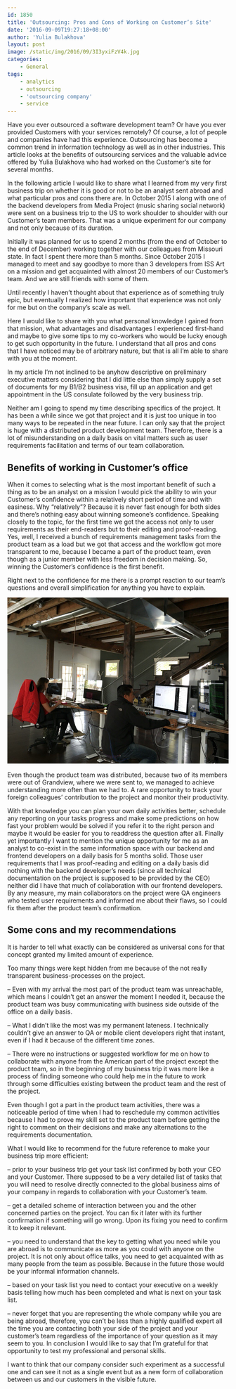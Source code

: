 ```yaml
---
id: 1850
title: 'Outsourcing: Pros and Cons of Working on Customer’s Site'
date: '2016-09-09T19:27:18+08:00'
author: 'Yulia Bulakhova'
layout: post
image: /static/img/2016/09/3I3yxiFzV4k.jpg
categories:
    - General
tags:
    - analytics
    - outsourcing
    - 'outsourcing company'
    - service
---
```


Have you ever outsourced a software development team? Or have you ever provided Customers with your services remotely? Of course, a lot of people and companies have had this experience. Outsourcing has become a common trend in information technology as well as in other industries. This article looks at the benefits of outsourcing services and the valuable advice offered by Yulia Bulakhova who had worked on the Customer’s site for several months.

In the following article I would like to share what I learned from my very first business trip on whether it is good or not to be an analyst sent abroad and what particular pros and cons there are. In October 2015 I along with one of the backend developers from Media Project (music sharing social network) were sent on a business trip to the US to work shoulder to shoulder with our Customer’s team members. That was a unique experiment for our company and not only because of its duration.

Initially it was planned for us to spend 2 months (from the end of October to the end of December) working together with our colleagues from Missouri state. In fact I spent there more than 5 months. Since October 2015 I managed to meet and say goodbye to more than 3 developers from ISS Art on a mission and get acquainted with almost 20 members of our Customer’s team. And we are still friends with some of them.

Until recently I haven’t thought about that experience as of something truly epic, but eventually I realized how important that experience was not only for me but on the company’s scale as well.

Here I would like to share with you what personal knowledge I gained from that mission, what advantages and disadvantages I experienced first-hand and maybe to give some tips to my co-workers who would be lucky enough to get such opportunity in the future. I understand that all pros and cons that I have noticed may be of arbitrary nature, but that is all I’m able to share with you at the moment.

In my article I’m not inclined to be anyhow descriptive on preliminary executive matters considering that I did little else than simply supply a set of documents for my B1/B2 business visa, fill up an application and get appointment in the US consulate followed by the very business trip.

Neither am I going to spend my time describing specifics of the project. It has been a while since we got that project and it is just too unique in too many ways to be repeated in the near future. I can only say that the project is huge with a distributed product development team. Therefore, there is a lot of misunderstanding on a daily basis on vital matters such as user requirements facilitation and terms of our team collaboration.

## Benefits of working in Customer’s office

When it comes to selecting what is the most important benefit of such a thing as to be an analyst on a mission I would pick the ability to win your Customer’s confidence within a relatively short period of time and with easiness. Why “relatively”? Because it is never fast enough for both sides and there’s nothing easy about winning someone’s confidence. Speaking closely to the topic, for the first time we got the access not only to user requirements as their end-readers but to their editing and proof-reading. Yes, well, I received a bunch of requirements management tasks from the product team as a load but we got that access and the workflow got more transparent to me, because I became a part of the product team, even though as a junior member with less freedom in decision making. So, winning the Customer’s confidence is the first benefit.

Right next to the confidence for me there is a prompt reaction to our team’s questions and overall simplification for anything you have to explain.

![Working in Customer's Office](/static/img/2016/09/T4CkpnmvcBg.jpg)

Even though the product team was distributed, because two of its members were out of Grandview, where we were sent to, we managed to achieve understanding more often than we had to.
A rare opportunity to track your foreign colleagues’ contribution to the project and monitor their productivity.

With that knowledge you can plan your own daily activities better, schedule any reporting on your tasks progress and make some predictions on how fast your problem would be solved if you refer it to the right person and maybe it would be easier for you to readdress the question after all.
Finally yet importantly I want to mention the unique opportunity for me as an analyst to co-exist in the same information space with our backend and frontend developers on a daily basis for 5 months solid. Those user requirements that I was proof-reading and editing on a daily basis did nothing with the backend developer’s needs (since all technical documentation on the project is supposed to be provided by the CEO) neither did I have that much of collaboration with our frontend developers. By any measure, my main collaborators on the project were QA engineers who tested user requirements and informed me about their flaws, so I could fix them after the product team’s confirmation.

## Some cons and my recommendations

It is harder to tell what exactly can be considered as universal cons for that concept granted my limited amount of experience.

Too many things were kept hidden from me because of the not really transparent business-processes on the project.

– Even with my arrival the most part of the product team was unreachable, which means I couldn’t get an answer the moment I needed it, because the product team was busy communicating with business side outside of the office on a daily basis.

– What I didn’t like the most was my permanent lateness. I technically couldn’t give an answer to QA or mobile client developers right that instant, even if I had it because of the different time zones.

– There were no instructions or suggested workflow for me on how to collaborate with anyone from the American part of the project except the product team, so in the beginning of my business trip it was more like a process of finding someone who could help me in the future to work through some difficulties existing between the product team and the rest of the project.

Even though I got a part in the product team activities, there was a noticeable period of time when I had to reschedule my common activities because I had to prove my skill set to the product team before getting the right to comment on their decisions and make any alternations to the requirements documentation.

What I would like to recommend for the future reference to make your business trip more efficient:

– prior to your business trip get your task list confirmed by both your CEO and your Customer. There supposed to be a very detailed list of tasks that you will need to resolve directly connected to the global business aims of your company in regards to collaboration with your Customer’s team.

– get a detailed scheme of interaction between you and the other concerned parties on the project. You can fix it later with its further confirmation if something will go wrong. Upon its fixing you need to confirm it to keep it relevant.

– you need to understand that the key to getting what you need while you are abroad is to communicate as more as you could with anyone on the project. It is not only about office talks, you need to get acquainted with as many people from the team as possible. Because in the future those would be your informal information channels.

– based on your task list you need to contact your executive on a weekly basis telling how much has been completed and what is next on your task list.

– never forget that you are representing the whole company while you are being abroad, therefore, you can’t be less than a highly qualified expert all the time you are contacting both your side of the project and your customer’s team regardless of the importance of your question as it may seem to you.
In conclusion I would like to say that I’m grateful for that opportunity to test my professional and personal skills.

I want to think that our company consider such experiment as a successful one and can see it not as a single event but as a new form of collaboration between us and our customers in the visible future.